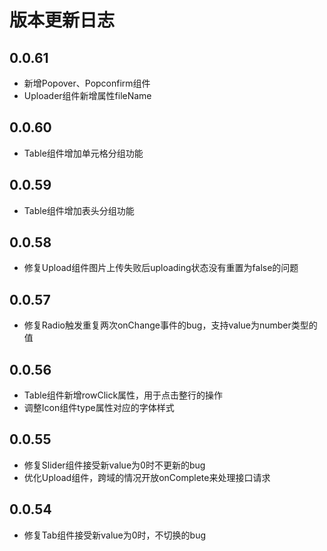 # 版本更新日志  

## 0.0.61  
  * 新增Popover、Popconfirm组件
  * Uploader组件新增属性fileName

## 0.0.60  
  * Table组件增加单元格分组功能

## 0.0.59  
  * Table组件增加表头分组功能

## 0.0.58  
  * 修复Upload组件图片上传失败后uploading状态没有重置为false的问题

## 0.0.57  
  * 修复Radio触发重复两次onChange事件的bug，支持value为number类型的值

## 0.0.56  
  * Table组件新增rowClick属性，用于点击整行的操作
  * 调整Icon组件type属性对应的字体样式

## 0.0.55  
  * 修复Slider组件接受新value为0时不更新的bug
  * 优化Upload组件，跨域的情况开放onComplete来处理接口请求

## 0.0.54  
  * 修复Tab组件接受新value为0时，不切换的bug